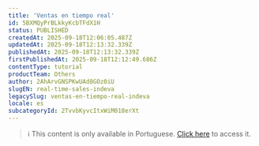 ```yaml
---
title: 'Ventas en tiempo real'
id: 5BXMQyPrBLkkyKcbTFdX1H
status: PUBLISHED
createdAt: 2025-09-18T12:06:05.487Z
updatedAt: 2025-09-18T12:13:32.339Z
publishedAt: 2025-09-18T12:13:32.339Z
firstPublishedAt: 2025-09-18T12:12:49.686Z
contentType: tutorial
productTeam: Others
author: 2AhArvGNSPKwUAd8GOz0iU
slugEN: real-time-sales-indeva
legacySlug: ventas-en-tiempo-real-indeva
locale: es
subcategoryId: 2TvvbKyvcItxWiM018erXt
---
```


> ℹ️ This content is only available in Portuguese. [Click here](/pt/tutorial/vendas-em-tempo-real-indeva--5BXMQyPrBLkkyKcbTFdX1H) to access it.
